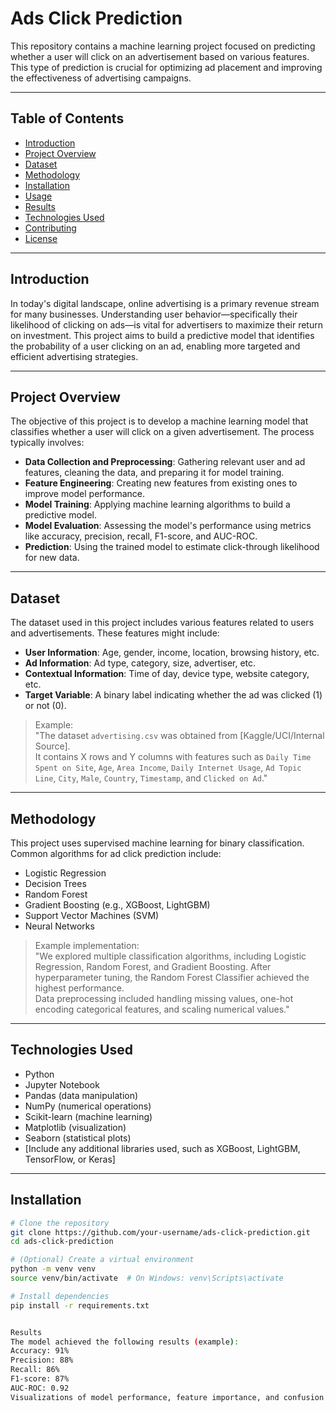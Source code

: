 # Ads Click Prediction

This repository contains a machine learning project focused on predicting whether a user will click on an advertisement based on various features. This type of prediction is crucial for optimizing ad placement and improving the effectiveness of advertising campaigns.

---

## Table of Contents

- [Introduction](#introduction)
- [Project Overview](#project-overview)
- [Dataset](#dataset)
- [Methodology](#methodology)
- [Installation](#installation)
- [Usage](#usage)
- [Results](#results)
- [Technologies Used](#technologies-used)
- [Contributing](#contributing)
- [License](#license)

---

## Introduction

In today's digital landscape, online advertising is a primary revenue stream for many businesses. Understanding user behavior—specifically their likelihood of clicking on ads—is vital for advertisers to maximize their return on investment. This project aims to build a predictive model that identifies the probability of a user clicking on an ad, enabling more targeted and efficient advertising strategies.

---

## Project Overview

The objective of this project is to develop a machine learning model that classifies whether a user will click on a given advertisement. The process typically involves:

- **Data Collection and Preprocessing**: Gathering relevant user and ad features, cleaning the data, and preparing it for model training.
- **Feature Engineering**: Creating new features from existing ones to improve model performance.
- **Model Training**: Applying machine learning algorithms to build a predictive model.
- **Model Evaluation**: Assessing the model's performance using metrics like accuracy, precision, recall, F1-score, and AUC-ROC.
- **Prediction**: Using the trained model to estimate click-through likelihood for new data.

---

## Dataset

The dataset used in this project includes various features related to users and advertisements. These features might include:

- **User Information**: Age, gender, income, location, browsing history, etc.
- **Ad Information**: Ad type, category, size, advertiser, etc.
- **Contextual Information**: Time of day, device type, website category, etc.
- **Target Variable**: A binary label indicating whether the ad was clicked (1) or not (0).

> Example:  
> "The dataset `advertising.csv` was obtained from [Kaggle/UCI/Internal Source].  
> It contains X rows and Y columns with features such as `Daily Time Spent on Site`, `Age`, `Area Income`, `Daily Internet Usage`, `Ad Topic Line`, `City`, `Male`, `Country`, `Timestamp`, and `Clicked on Ad`."

---

## Methodology

This project uses supervised machine learning for binary classification. Common algorithms for ad click prediction include:

- Logistic Regression
- Decision Trees
- Random Forest
- Gradient Boosting (e.g., XGBoost, LightGBM)
- Support Vector Machines (SVM)
- Neural Networks

> Example implementation:  
> "We explored multiple classification algorithms, including Logistic Regression, Random Forest, and Gradient Boosting. After hyperparameter tuning, the Random Forest Classifier achieved the highest performance.  
> Data preprocessing included handling missing values, one-hot encoding categorical features, and scaling numerical values."

---

## Technologies Used

- Python  
- Jupyter Notebook  
- Pandas (data manipulation)  
- NumPy (numerical operations)  
- Scikit-learn (machine learning)  
- Matplotlib (visualization)  
- Seaborn (statistical plots)  
- [Include any additional libraries used, such as XGBoost, LightGBM, TensorFlow, or Keras]

---

## Installation

```bash
# Clone the repository
git clone https://github.com/your-username/ads-click-prediction.git
cd ads-click-prediction

# (Optional) Create a virtual environment
python -m venv venv
source venv/bin/activate  # On Windows: venv\Scripts\activate

# Install dependencies
pip install -r requirements.txt


Results
The model achieved the following results (example):
Accuracy: 91%
Precision: 88%
Recall: 86%
F1-score: 87%
AUC-ROC: 0.92
Visualizations of model performance, feature importance, and confusion matrix are included in the notebook.
